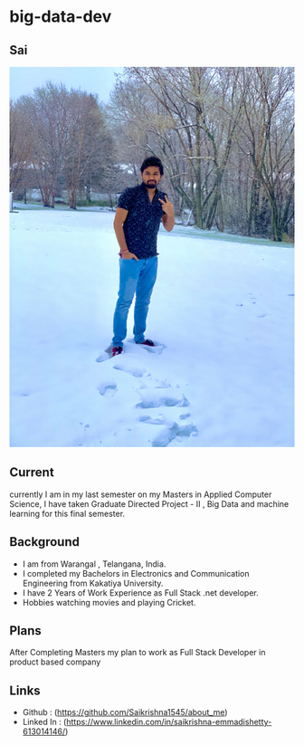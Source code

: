 # big-data-dev

## Sai
![](https://github.com/Saikrishna1545/big-data-dev/blob/main/IMG_E1709.JPG)

## Current 
 currently I am in  my last semester on my Masters in Applied Computer Science, I have taken Graduate Directed Project - II , Big Data and machine learning  for this final semester.
 
 ## Background 
 * I am from Warangal , Telangana, India.
 * I completed my Bachelors in Electronics and Communication Engineering from Kakatiya University.
 * I have 2 Years of Work Experience as Full Stack .net developer.
 * Hobbies watching movies and playing Cricket.
 
 ## Plans
 
  After Completing Masters my plan to work as Full Stack Developer in product based company
  
  ## Links
   * Github : (https://github.com/Saikrishna1545/about_me)
   * Linked In : (https://www.linkedin.com/in/saikrishna-emmadishetty-613014146/)
